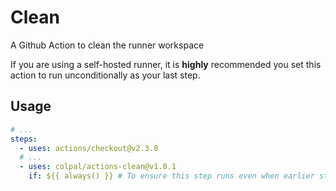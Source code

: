 # Clean

A Github Action to clean the runner workspace

If you are using a self-hosted runner, it is **highly** recommended you set this action to run unconditionally as your
last step.

## Usage

```yaml
# ...
steps:
  - uses: actions/checkout@v2.3.0
  # ...
  - uses: colpal/actions-clean@v1.0.1
    if: ${{ always() }} # To ensure this step runs even when earlier steps fail
```
